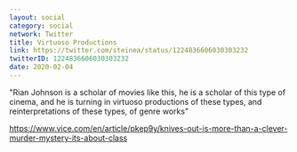 ```yaml
---
layout: social
category: social
network: Twitter
title: Virtuoso Productions
link: https://twitter.com/steinea/status/1224836606030303232
twitterID: 1224836606030303232
date: 2020-02-04
---
```


"Rian Johnson is a scholar of movies like this, he is a scholar of this type of cinema, and he is turning in virtuoso productions of these types, and reinterpretations of these types, of genre works"

<https://www.vice.com/en/article/pkep9y/knives-out-is-more-than-a-clever-murder-mystery-its-about-class>
